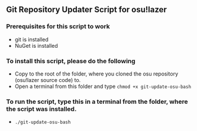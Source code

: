 ## Git Repository Updater Script for osu!lazer
### Prerequisites for this script to work
* git is installed
* NuGet is installed
### To install this script, please do the following
* Copy to the root of the folder, where you cloned the osu repository (osu!lazer source code) to.
* Open a terminal from this folder and type `chmod +x git-update-osu-bash`

### To run the script, type this in a terminal from the folder, where the script was installed.
* `./git-update-osu-bash`
